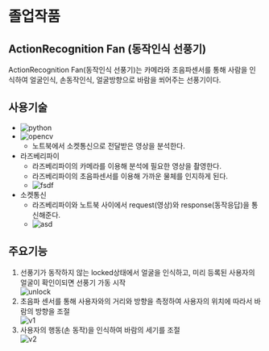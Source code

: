졸업작품
=========
## ActionRecognition Fan (동작인식 선풍기)
ActionRecognition Fan(동작인식 선풍기)는 카메라와 초음파센서를 통해 사람을 인식하여
얼굴인식, 손동작인식, 얼굴방향으로 바람을 쐬어주는 선풍기이다.

## 사용기술

* ![python](http://img.shields.io/badge/-python-FF4D00?style=flat-square&logo=python)
* ![opencv](http://img.shields.io/badge/-opencv-5C3EE8?style=flat-square&logo=opencv)
  * 노트북에서 소켓통신으로 전달받은 영상을 분석한다.
* 라즈베리파이
  * 라즈베리파이의 카메라를 이용해 분석에 필요한 영상을 촬영한다.
  * 라즈베리파이의 초음파센서를 이용해 가까운 물체를 인지하게 된다.
  * ![fsdf](https://user-images.githubusercontent.com/33804909/110243380-7c7b9900-7f9d-11eb-86f5-371810fb4d1e.PNG)
* 소켓통신
  * 라즈베리파이와 노트북 사이에서 request(영상)와 response(동작응답)을 통신해준다.
  * ![asd](https://user-images.githubusercontent.com/33804909/110243340-44745600-7f9d-11eb-9212-aa14aea867a4.PNG)


## 주요기능
1. 선풍기가 동작하지 않는 locked상태에서 얼굴을 인식하고, 미리 등록된 사용자의 얼굴이 확인이되면 선풍기 가동 시작   
![unlock](https://user-images.githubusercontent.com/33804909/110243201-b9935b80-7f9c-11eb-9fae-88cae9223123.gif)
2. 초음파 센서를 통해 사용자와의 거리와 방향을 측정하여 사용자의 위치에 따라서 바람의 방향을 조절   
![v1](https://user-images.githubusercontent.com/33804909/110241756-c9f40800-7f95-11eb-99b3-f25b7dbb5f34.gif)
3. 사용자의 행동(손 동작)을 인식하여 바람의 세기를 조절   
![v2](https://user-images.githubusercontent.com/33804909/110241760-d24c4300-7f95-11eb-832a-1fe70954a8e3.gif)









